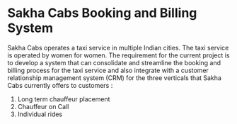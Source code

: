 # Sakha Cabs Booking and Billing System
Sakha Cabs operates a taxi service in multiple Indian cities. The taxi service is operated by women for women. The requirement for the current project is to develop a system that can consolidate and streamline the booking and billing process for the taxi service and also integrate with a customer relationship management system (CRM) for the three verticals that Sakha Cabs currently offers to customers :
1. Long term chauffeur placement 
2. Chauffeur on Call
3. Individual rides



## 